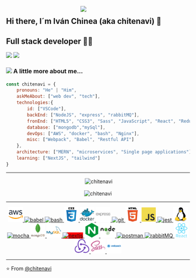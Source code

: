 <img align='right' src="https://media.giphy.com/media/SWoSkN6DxTszqIKEqv/giphy.gif" width="300">

## Hi there, I´m Iván Chinea (aka chitenavi) 👋
## Full stack developer 👨‍💻

[![](https://img.shields.io/badge/LinkedIn-chitenavi-blue)](https://www.linkedin.com/in/ivan-chinea-tejera-b383601b1/)
[![](https://img.shields.io/badge/Gmail-chitenavi%40gmail.com-red)](mailto:chitenavi@gmail.com)

### <img src="https://media.giphy.com/media/4N1IrSfdjsS9TlUuzD/giphy.gif" width="50"> A little more about me...

```javascript
const chitenavi = {
    pronouns: "He" | "Him",
    askMeAbout: ["web dev", "tech"],
    technologies:{
        id: ["VSCode"],
        backEnd: ["NodeJS", "express", "rabbitMQ"],
        fronEnd: ["HTML5", "CSS3", "Sass", "JavaScript", "React", "Redux"],
        database: ["mongodb","mySql"],
        devOps: ["AWS", "docker", "bash", "Nginx"],
        misc: ["Webpack", "Babel", "Restful API"]
    },
    architecture: ["MERN", "microservices", "Single page applications"],
    learning: ["NextJS", "tailwind"]
}
```

---

<p align="center">&nbsp;<img align="center" src="https://github-readme-stats.vercel.app/api?username=chitenavi&show_icons=true&locale=en" alt="chitenavi" /></p>
<p align="center"><img align="center" src="https://github-readme-streak-stats.herokuapp.com/?user=chitenavi&" alt="chitenavi" /></p>

---

<p align="center"> <a href="https://aws.amazon.com" target="_blank"> <img src="https://raw.githubusercontent.com/devicons/devicon/master/icons/amazonwebservices/amazonwebservices-original-wordmark.svg" alt="aws" width="40" height="40"/> </a> <a href="https://babeljs.io/" target="_blank"> <img src="https://www.vectorlogo.zone/logos/babeljs/babeljs-icon.svg" alt="babel" width="40" height="40"/> </a> <a href="https://www.gnu.org/software/bash/" target="_blank"> <img src="https://www.vectorlogo.zone/logos/gnu_bash/gnu_bash-icon.svg" alt="bash" width="40" height="40"/> </a> <a href="https://www.w3schools.com/css/" target="_blank"> <img src="https://raw.githubusercontent.com/devicons/devicon/master/icons/css3/css3-original-wordmark.svg" alt="css3" width="40" height="40"/> </a> <a href="https://www.docker.com/" target="_blank"> <img src="https://raw.githubusercontent.com/devicons/devicon/master/icons/docker/docker-original-wordmark.svg" alt="docker" width="40" height="40"/> </a> <a href="https://expressjs.com" target="_blank"> <img src="https://raw.githubusercontent.com/devicons/devicon/master/icons/express/express-original-wordmark.svg" alt="express" width="40" height="40"/> </a> <a href="https://git-scm.com/" target="_blank"> <img src="https://www.vectorlogo.zone/logos/git-scm/git-scm-icon.svg" alt="git" width="40" height="40"/> </a> <a href="https://www.w3.org/html/" target="_blank"> <img src="https://raw.githubusercontent.com/devicons/devicon/master/icons/html5/html5-original-wordmark.svg" alt="html5" width="40" height="40"/> </a> <a href="https://developer.mozilla.org/en-US/docs/Web/JavaScript" target="_blank"> <img src="https://raw.githubusercontent.com/devicons/devicon/master/icons/javascript/javascript-original.svg" alt="javascript" width="40" height="40"/> </a> <a href="https://jestjs.io" target="_blank"> <img src="https://www.vectorlogo.zone/logos/jestjsio/jestjsio-icon.svg" alt="jest" width="40" height="40"/> </a> <a href="https://www.linux.org/" target="_blank"> <img src="https://raw.githubusercontent.com/devicons/devicon/master/icons/linux/linux-original.svg" alt="linux" width="40" height="40"/> </a> <a href="https://mochajs.org" target="_blank"> <img src="https://www.vectorlogo.zone/logos/mochajs/mochajs-icon.svg" alt="mocha" width="40" height="40"/> </a> <a href="https://www.mongodb.com/" target="_blank"> <img src="https://raw.githubusercontent.com/devicons/devicon/master/icons/mongodb/mongodb-original-wordmark.svg" alt="mongodb" width="40" height="40"/> </a> <a href="https://www.mysql.com/" target="_blank"> <img src="https://raw.githubusercontent.com/devicons/devicon/master/icons/mysql/mysql-original-wordmark.svg" alt="mysql" width="40" height="40"/> </a> <a href="https://nextjs.org/" target="_blank"> <img style="background-color:red;" src="https://cdn.worldvectorlogo.com/logos/nextjs-3.svg" alt="nextjs" width="40" height="40"/> </a> <a href="https://www.nginx.com" target="_blank"> <img src="https://raw.githubusercontent.com/devicons/devicon/master/icons/nginx/nginx-original.svg" alt="nginx" width="40" height="40"/> </a> <a href="https://nodejs.org" target="_blank"> <img src="https://raw.githubusercontent.com/devicons/devicon/master/icons/nodejs/nodejs-original-wordmark.svg" alt="nodejs" width="40" height="40"/> </a> <a href="https://postman.com" target="_blank"> <img src="https://www.vectorlogo.zone/logos/getpostman/getpostman-icon.svg" alt="postman" width="40" height="40"/> </a> <a href="https://www.rabbitmq.com" target="_blank"> <img src="https://www.vectorlogo.zone/logos/rabbitmq/rabbitmq-icon.svg" alt="rabbitMQ" width="40" height="40"/> </a> <a href="https://reactjs.org/" target="_blank"> <img src="https://raw.githubusercontent.com/devicons/devicon/master/icons/react/react-original-wordmark.svg" alt="react" width="40" height="40"/> </a> <a href="https://redux.js.org" target="_blank"> <img src="https://raw.githubusercontent.com/devicons/devicon/master/icons/redux/redux-original.svg" alt="redux" width="40" height="40"/> </a> <a href="https://sass-lang.com" target="_blank"> <img src="https://raw.githubusercontent.com/devicons/devicon/master/icons/sass/sass-original.svg" alt="sass" width="40" height="40"/> </a> <a href="https://webpack.js.org" target="_blank"> <img src="https://raw.githubusercontent.com/devicons/devicon/d00d0969292a6569d45b06d3f350f463a0107b0d/icons/webpack/webpack-original-wordmark.svg" alt="webpack" width="40" height="40"/> </a> </p>

---

⭐️ From [@chitenavi](https://github.com/chitenavi)

<!--
**chitenavi/chitenavi** is a ✨ _special_ ✨ repository because its `README.md` (this file) appears on your GitHub profile.
<h1 align="center">Hi 👋, I'm Ivan Chinea</h1>
<h3 align="center">A passionate full-stack web developer certified by KeepCoding. I´m from Tenerife, Canary Islands, Spain</h3>

- 🔭 I’m currently working on [MarketPlace](wallaclone.chitenavi-dev.com)

- 🌱 I’m currently learning **NextJS, tailwind**

- 👨‍💻 All of my projects are available at [chitenavi-dev.com](chitenavi-dev.com)

Here are some ideas to get you started:

- 🔭 I’m currently working on ...
- 🌱 I’m currently learning ...
- 👯 I’m looking to collaborate on ...
- 🤔 I’m looking for help with ...
- 💬 Ask me about ...
- 📫 How to reach me: ...
- 😄 Pronouns: ...
- ⚡ Fun fact: ...
-->
